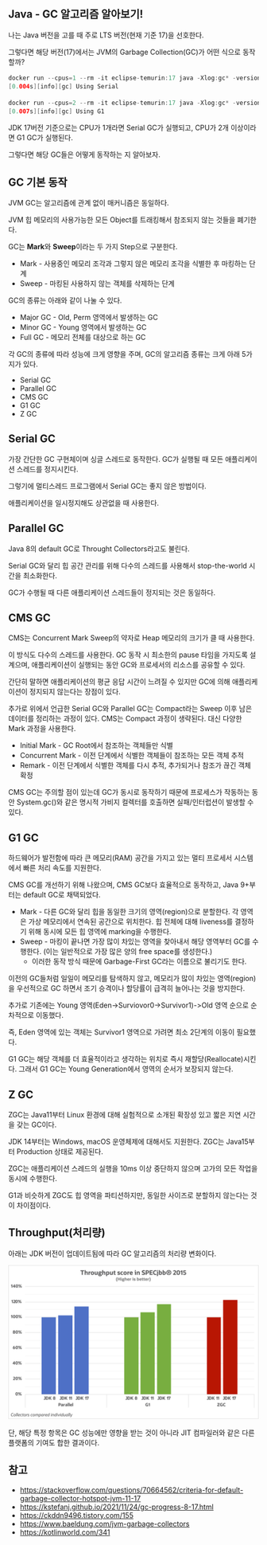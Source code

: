 ## Java - GC 알고리즘 알아보기!

나는 Java 버전을 고를 때 주로 LTS 버전(현재 기준 17)을 선호한다.

그렇다면 해당 버전(17)에서는 JVM의 Garbage Collection(GC)가 어떤 식으로 동작할까?

```java
docker run --cpus=1 --rm -it eclipse-temurin:17 java -Xlog:gc* -version
[0.004s][info][gc] Using Serial

docker run --cpus=2 --rm -it eclipse-temurin:17 java -Xlog:gc* -version
[0.007s][info][gc] Using G1
```
JDK 17버전 기준으로는 CPU가 1개라면 Serial GC가 실행되고, CPU가 2개 이상이라면 G1 GC가 실행된다.

그렇다면 해당 GC들은 어떻게 동작하는 지 알아보자.

## GC 기본 동작

JVM GC는 알고리즘에 관계 없이 매커니즘은 동일하다.

JVM 힙 메모리의 사용가능한 모든 Object를 트래킹해서 참조되지 않는 것들을 폐기한다.

GC는 **Mark**와 **Sweep**이라는 두 가지 Step으로 구분한다.
- Mark - 사용중인 메모리 조각과 그렇지 않은 메모리 조각을 식별한 후 마킹하는 단계
- Sweep - 마킹된 사용하지 않는 객체를 삭제하는 단계

GC의 종류는 아래와 같이 나눌 수 있다.
- Major GC - Old, Perm 영역에서 발생하는 GC
- Minor GC - Young 영역에서 발생하는 GC
- Full GC - 메모리 전체를 대상으로 하는 GC

각 GC의 종류에 따라 성능에 크게 영향을 주며, GC의 알고리즘 종류는 크게 아래 5가지가 있다.
- Serial GC
- Parallel GC
- CMS GC
- G1 GC
- Z GC

## Serial GC

가장 간단한 GC 구현체이며 싱글 스레드로 동작한다. GC가 실행될 때 모든 애플리케이션 스레드를 정지시킨다.

그렇기에 멀티스레드 프로그램에서 Serial GC는 좋지 않은 방법이다.

애플리케이션을 일시정지해도 상관없을 때 사용한다.

## Parallel GC

Java 8의 default GC로 Throught Collectors라고도 불린다.

Serial GC와 달리 힙 공간 관리를 위해 다수의 스레드를 사용해서 stop-the-world 시간을 최소화한다.

GC가 수행될 때 다른 애플리케이션 스레드들이 정지되는 것은 동일하다.

## CMS GC

CMS는 Concurrent Mark Sweep의 약자로 Heap 메모리의 크기가 클 때 사용한다.

이 방식도 다수의 스레드를 사용한다. GC 동작 시 최소한의 pause 타임을 가지도록 설계으며, 애플리케이션이 실행되는 동안 GC와 프로세서의 리소스를 공유할 수 있다.

간단히 말하면 애플리케이션의 평균 응답 시간이 느려질 수 있지만 GC에 의해 애플리케이션이 정지되지 않는다는 장점이 있다.

추가로 위에서 언급한 Serial GC와 Parallel GC는 Compact라는 Sweep 이후 남은 데이터를 정리하는 과정이 있다. CMS는 Compact 과정이 생략된다. 대신 다양한 Mark 과정을 사용한다.
- Initial Mark - GC Root에서 참조하는 객체들만 식별
- Concurrent Mark - 이전 단계에서 식별한 객체들이 참조하는 모든 객체 추적
- Remark - 이전 단계에서 식별한 객체를 다시 추적, 추가되거나 참조가 끊긴 객체 확정

CMS GC는 주의할 점이 있는데 GC가 동시로 동작하기 때문에 프로세스가 작동하는 동안 System.gc()와 같은 명시적 가비지 컬렉터를 호출하면 실패/인터럽션이 발생할 수 있다.


## G1 GC

하드웨어가 발전함에 따라 큰 메모리(RAM) 공간을 가지고 있는 멀티 프로세서 시스템에서 빠른 처리 속도를 지원한다.

CMS GC를 개선하기 위해 나왔으며, CMS GC보다 효율적으로 동작하고, Java 9+부터는 default GC로 채택되었다.

- Mark - 다른 GC와 달리 힙을 동일한 크기의 영역(region)으로 분할한다. 각 영역은 가상 메모리에서 연속된 공간으로 위치한다. 힙 전체에 대해 liveness를 결정하기 위해 동시에 모든 힙 영역에 marking을 수행한다.
- Sweep - 마킹이 끝나면 가장 많이 차있는 영역을 찾아내서 해당 영역부터 GC를 수행한다. (이는 일반적으로 가장 많은 양의 free space를 생성한다.) 
  - 이러한 동작 방식 때문에 Garbage-First GC라는 이름으로 불리기도 한다.

이전의 GC들처럼 일일이 메모리를 탐색하지 않고, 메모리가 많이 차있는 영역(region)을 우선적으로 GC 하면서 조기 승격이나 할당률이 급격히 늘어나는 것을 방지한다.

추가로 기존에는 Young 영역(Eden->Surviovor0->Survivor1)->Old 영역 순으로 순차적으로 이동했다.

즉, Eden 영역에 있는 객체는 Survivor1 영역으로 가려면 최소 2단계의 이동이 필요했다.

G1 GC는 해당 객체를 더 효율적이라고 생각하는 위치로 즉시 재할당(Reallocate)시킨다. 그래서 G1 GC는 Young Generation에서 영역의 순서가 보장되지 않는다. 

## Z GC

ZGC는 Java11부터 Linux 환경에 대해 실험적으로 소개된 확장성 있고 짧은 지연 시간을 갖는 GC이다.

JDK 14부터는 Windows, macOS 운영체제에 대해서도 지원한다. ZGC는 Java15부터 Production 상태로 제공된다.

ZGC는 애플리케이션 스레드의 실행을 10ms 이상 중단하지 않으며 고가의 모든 작업을 동시에 수행한다.

G1과 비슷하게 ZGC도 힙 영역을 파티션하지만, 동일한 사이즈로 분할하지 않는다는 것이 차이점이다.


## Throughput(처리량)

아래는 JDK 버전이 업데이트됨에 따라 GC 알고리즘의 처리량 변화이다.

![img.png](img.png)

단, 해당 특정 항목은 GC 성능에만 영향을 받는 것이 아니라 JIT 컴파일러와 같은 다른 플랫폼의 기여도 합한 결과이다.

## 참고
- https://stackoverflow.com/questions/70664562/criteria-for-default-garbage-collector-hotspot-jvm-11-17
- https://kstefanj.github.io/2021/11/24/gc-progress-8-17.html
- https://ckddn9496.tistory.com/155
- https://www.baeldung.com/jvm-garbage-collectors
- https://kotlinworld.com/341